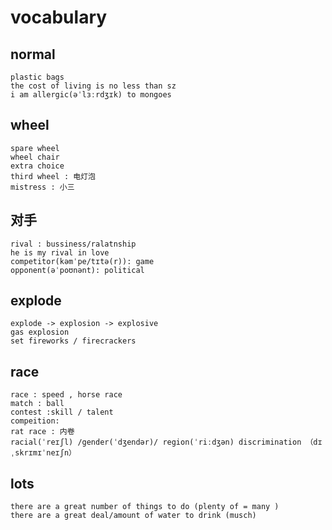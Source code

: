 # vocabulary

## normal
```
plastic bags
the cost of living is no less than sz 
i am allergic(əˈlɜːrdʒɪk) to mongoes 
```

## wheel
```
spare wheel 
wheel chair
extra choice 
third wheel : 电灯泡
mistress : 小三
```

## 对手
```
rival : bussiness/ralatnship  
he is my rival in love 
competitor(kəmˈpe/tɪtə(r)): game    
opponent(əˈpoʊnənt): political 
```

## explode
```
explode -> explosion -> explosive 
gas explosion 
set fireworks / firecrackers
```

## race 
```
race : speed , horse race
match : ball 
contest :skill / talent 
compeition: 
rat race : 内卷
racial(ˈreɪʃl) /gender(ˈdʒendər)/ region(ˈriːdʒən) discrimination （dɪˌskrɪmɪˈneɪʃn）
```

## lots
```
there are a great number of things to do (plenty of = many )
there are a great deal/amount of water to drink (musch)
```




